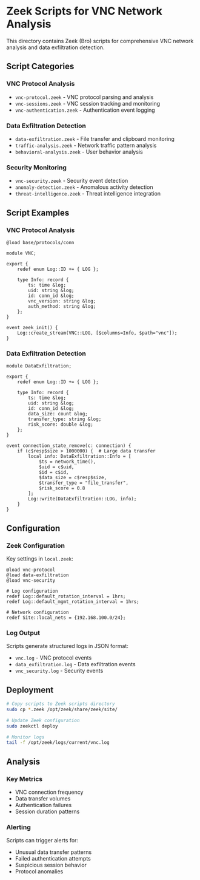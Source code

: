 # Zeek Scripts for VNC Network Analysis

This directory contains Zeek (Bro) scripts for comprehensive VNC network analysis and data exfiltration detection.

## Script Categories

### VNC Protocol Analysis
- `vnc-protocol.zeek` - VNC protocol parsing and analysis
- `vnc-sessions.zeek` - VNC session tracking and monitoring
- `vnc-authentication.zeek` - Authentication event logging

### Data Exfiltration Detection
- `data-exfiltration.zeek` - File transfer and clipboard monitoring
- `traffic-analysis.zeek` - Network traffic pattern analysis
- `behavioral-analysis.zeek` - User behavior analysis

### Security Monitoring
- `vnc-security.zeek` - Security event detection
- `anomaly-detection.zeek` - Anomalous activity detection
- `threat-intelligence.zeek` - Threat intelligence integration

## Script Examples

### VNC Protocol Analysis
```zeek
@load base/protocols/conn

module VNC;

export {
    redef enum Log::ID += { LOG };
    
    type Info: record {
        ts: time &log;
        uid: string &log;
        id: conn_id &log;
        vnc_version: string &log;
        auth_method: string &log;
    };
}

event zeek_init() {
    Log::create_stream(VNC::LOG, [$columns=Info, $path="vnc"]);
}
```

### Data Exfiltration Detection
```zeek
module DataExfiltration;

export {
    redef enum Log::ID += { LOG };
    
    type Info: record {
        ts: time &log;
        uid: string &log;
        id: conn_id &log;
        data_size: count &log;
        transfer_type: string &log;
        risk_score: double &log;
    };
}

event connection_state_remove(c: connection) {
    if (c$resp$size > 1000000) {  # Large data transfer
        local info: DataExfiltration::Info = [
            $ts = network_time(),
            $uid = c$uid,
            $id = c$id,
            $data_size = c$resp$size,
            $transfer_type = "file_transfer",
            $risk_score = 0.8
        ];
        Log::write(DataExfiltration::LOG, info);
    }
}
```

## Configuration

### Zeek Configuration
Key settings in `local.zeek`:
```zeek
@load vnc-protocol
@load data-exfiltration
@load vnc-security

# Log configuration
redef Log::default_rotation_interval = 1hrs;
redef Log::default_mgmt_rotation_interval = 1hrs;

# Network configuration
redef Site::local_nets = {192.168.100.0/24};
```

### Log Output
Scripts generate structured logs in JSON format:
- `vnc.log` - VNC protocol events
- `data_exfiltration.log` - Data exfiltration events
- `vnc_security.log` - Security events

## Deployment

```bash
# Copy scripts to Zeek scripts directory
sudo cp *.zeek /opt/zeek/share/zeek/site/

# Update Zeek configuration
sudo zeekctl deploy

# Monitor logs
tail -f /opt/zeek/logs/current/vnc.log
```

## Analysis

### Key Metrics
- VNC connection frequency
- Data transfer volumes
- Authentication failures
- Session duration patterns

### Alerting
Scripts can trigger alerts for:
- Unusual data transfer patterns
- Failed authentication attempts
- Suspicious session behavior
- Protocol anomalies
